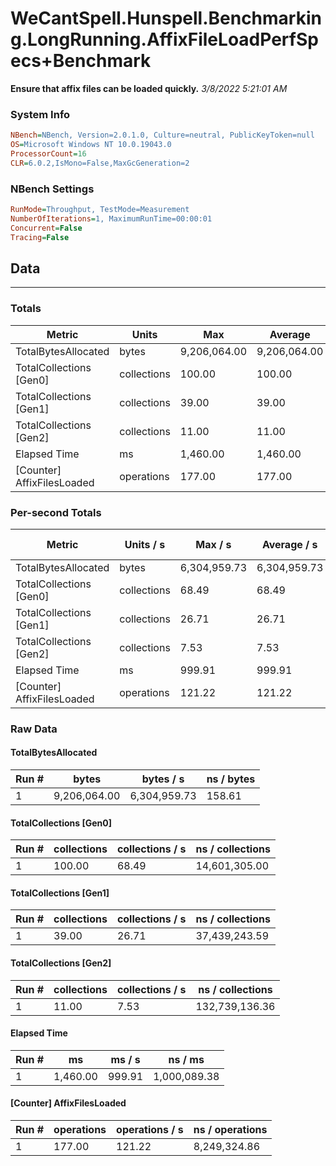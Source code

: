 ﻿# WeCantSpell.Hunspell.Benchmarking.LongRunning.AffixFileLoadPerfSpecs+Benchmark
__Ensure that affix files can be loaded quickly.__
_3/8/2022 5:21:01 AM_
### System Info
```ini
NBench=NBench, Version=2.0.1.0, Culture=neutral, PublicKeyToken=null
OS=Microsoft Windows NT 10.0.19043.0
ProcessorCount=16
CLR=6.0.2,IsMono=False,MaxGcGeneration=2
```

### NBench Settings
```ini
RunMode=Throughput, TestMode=Measurement
NumberOfIterations=1, MaximumRunTime=00:00:01
Concurrent=False
Tracing=False
```

## Data
-------------------

### Totals
|          Metric |           Units |             Max |         Average |             Min |          StdDev |
|---------------- |---------------- |---------------- |---------------- |---------------- |---------------- |
|TotalBytesAllocated |           bytes |    9,206,064.00 |    9,206,064.00 |    9,206,064.00 |            0.00 |
|TotalCollections [Gen0] |     collections |          100.00 |          100.00 |          100.00 |            0.00 |
|TotalCollections [Gen1] |     collections |           39.00 |           39.00 |           39.00 |            0.00 |
|TotalCollections [Gen2] |     collections |           11.00 |           11.00 |           11.00 |            0.00 |
|    Elapsed Time |              ms |        1,460.00 |        1,460.00 |        1,460.00 |            0.00 |
|[Counter] AffixFilesLoaded |      operations |          177.00 |          177.00 |          177.00 |            0.00 |

### Per-second Totals
|          Metric |       Units / s |         Max / s |     Average / s |         Min / s |      StdDev / s |
|---------------- |---------------- |---------------- |---------------- |---------------- |---------------- |
|TotalBytesAllocated |           bytes |    6,304,959.73 |    6,304,959.73 |    6,304,959.73 |            0.00 |
|TotalCollections [Gen0] |     collections |           68.49 |           68.49 |           68.49 |            0.00 |
|TotalCollections [Gen1] |     collections |           26.71 |           26.71 |           26.71 |            0.00 |
|TotalCollections [Gen2] |     collections |            7.53 |            7.53 |            7.53 |            0.00 |
|    Elapsed Time |              ms |          999.91 |          999.91 |          999.91 |            0.00 |
|[Counter] AffixFilesLoaded |      operations |          121.22 |          121.22 |          121.22 |            0.00 |

### Raw Data
#### TotalBytesAllocated
|           Run # |           bytes |       bytes / s |      ns / bytes |
|---------------- |---------------- |---------------- |---------------- |
|               1 |    9,206,064.00 |    6,304,959.73 |          158.61 |

#### TotalCollections [Gen0]
|           Run # |     collections | collections / s |ns / collections |
|---------------- |---------------- |---------------- |---------------- |
|               1 |          100.00 |           68.49 |   14,601,305.00 |

#### TotalCollections [Gen1]
|           Run # |     collections | collections / s |ns / collections |
|---------------- |---------------- |---------------- |---------------- |
|               1 |           39.00 |           26.71 |   37,439,243.59 |

#### TotalCollections [Gen2]
|           Run # |     collections | collections / s |ns / collections |
|---------------- |---------------- |---------------- |---------------- |
|               1 |           11.00 |            7.53 |  132,739,136.36 |

#### Elapsed Time
|           Run # |              ms |          ms / s |         ns / ms |
|---------------- |---------------- |---------------- |---------------- |
|               1 |        1,460.00 |          999.91 |    1,000,089.38 |

#### [Counter] AffixFilesLoaded
|           Run # |      operations |  operations / s | ns / operations |
|---------------- |---------------- |---------------- |---------------- |
|               1 |          177.00 |          121.22 |    8,249,324.86 |


